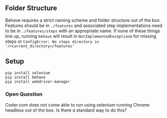 ## Folder Structure

Behave requires a strict naming scheme and folder structure out of the box. Features should be in `./features` and associated step implementations need to be in `./features/steps` with an appropriate name. If none of these things line up, running `behave` will result in `NotImplementedException`s for missing steps or `ConfigError: No steps directory in '/<current_directory>/features'`

## Setup

```
pip install selenium
pip install behave
pip install webdriver-manager
```

### Open Question

Coder.com does not come able to run using selenium running Chrome headless out of the box.
Is there a standard way to do this?